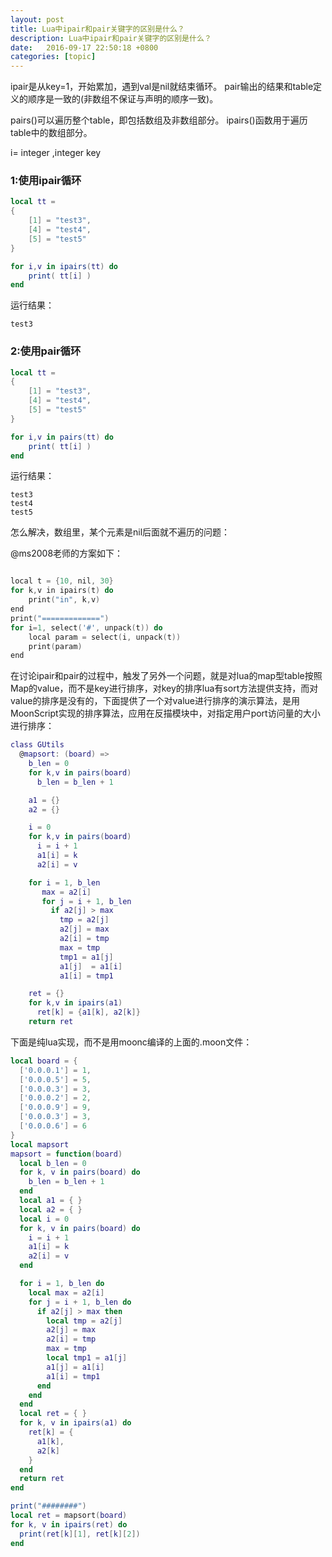 ```yaml
---
layout: post
title: Lua中ipair和pair关键字的区别是什么？
description: Lua中ipair和pair关键字的区别是什么？
date:   2016-09-17 22:50:18 +0800 
categories: [topic]
---
```

ipair是从key=1，开始累加，遇到val是nil就结束循环。
pair输出的结果和table定义的顺序是一致的(非数组不保证与声明的顺序一致)。

pairs()可以遍历整个table，即包括数组及非数组部分。
ipairs()函数用于遍历table中的数组部分。

i= integer ,integer key


<h3>1:使用ipair循环</h3> 

```lua
local tt =  
{  
    [1] = "test3",  
    [4] = "test4",  
    [5] = "test5"  
}  

for i,v in ipairs(tt) do    
    print( tt[i] )  
end 

```

运行结果：
```
test3
```



<h3>2:使用pair循环</h3> 

```lua
local tt =  
{  
    [1] = "test3",  
    [4] = "test4",  
    [5] = "test5"  
}  

for i,v in pairs(tt) do    
    print( tt[i] )  
end 

```

运行结果：
```
test3
test4
test5
```



怎么解决，数组里，某个元素是nil后面就不遍历的问题：

@ms2008老师的方案如下：


```c

local t = {10, nil, 30}
for k,v in ipairs(t) do
    print("in", k,v)
end
print("=============")
for i=1, select('#', unpack(t)) do
    local param = select(i, unpack(t))    
    print(param)
end

```


在讨论ipair和pair的过程中，触发了另外一个问题，就是对lua的map型table按照Map的value，而不是key进行排序，对key的排序lua有sort方法提供支持，而对value的排序是没有的，下面提供了一个对value进行排序的演示算法，是用MoonScript实现的排序算法，应用在反描模块中，对指定用户port访问量的大小进行排序：



```lua
class GUtils 
  @mapsort: (board) =>
    b_len = 0 
    for k,v in pairs(board)
      b_len = b_len + 1 

    a1 = {}
    a2 = {}

    i = 0 
    for k,v in pairs(board)
      i = i + 1 
      a1[i] = k 
      a2[i] = v 

    for i = 1, b_len
       max = a2[i]
       for j = i + 1, b_len 
         if a2[j] > max 
           tmp = a2[j]
           a2[j] = max 
           a2[i] = tmp 
           max = tmp 
           tmp1 = a1[j]
           a1[j]  = a1[i]
           a1[i] = tmp1

    ret = {}
    for k,v in ipairs(a1) 
      ret[k] = {a1[k], a2[k]}
    return ret 

```


下面是纯lua实现，而不是用moonc编译的上面的.moon文件：


```lua
local board = { 
  ['0.0.0.1'] = 1,
  ['0.0.0.5'] = 5,
  ['0.0.0.3'] = 3,
  ['0.0.0.2'] = 2,
  ['0.0.0.9'] = 9,
  ['0.0.0.3'] = 3,
  ['0.0.0.6'] = 6 
}
local mapsort
mapsort = function(board)
  local b_len = 0 
  for k, v in pairs(board) do
    b_len = b_len + 1 
  end 
  local a1 = { } 
  local a2 = { } 
  local i = 0 
  for k, v in pairs(board) do
    i = i + 1 
    a1[i] = k 
    a2[i] = v 
  end 

  for i = 1, b_len do
    local max = a2[i]
    for j = i + 1, b_len do
      if a2[j] > max then
        local tmp = a2[j]
        a2[j] = max 
        a2[i] = tmp
        max = tmp
        local tmp1 = a1[j]
        a1[j] = a1[i]
        a1[i] = tmp1
      end
    end
  end
  local ret = { }
  for k, v in ipairs(a1) do
    ret[k] = {
      a1[k],
      a2[k]
    }
  end
  return ret
end

print("########")
local ret = mapsort(board)
for k, v in ipairs(ret) do
  print(ret[k][1], ret[k][2])
end
```